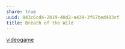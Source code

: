 ```yaml
---
share: true
uuid: 843c6cd4-2b19-40d2-a439-3f67bed403cf
title: Breath of the Wild
---
```

[videogame](/d5de46c0-134d-4329-b3b5-5783f6c2c2e9)

